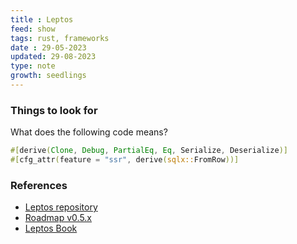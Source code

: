 ```yaml
---
title : Leptos
feed: show
tags: rust, frameworks
date : 29-05-2023
updated: 29-08-2023
type: note
growth: seedlings
---
```


### Things to look for

What does the following code means?

```rust
#[derive(Clone, Debug, PartialEq, Eq, Serialize, Deserialize)]
#[cfg_attr(feature = "ssr", derive(sqlx::FromRow))]
```

### References

- [Leptos repository](https://github.com/leptos-rs/leptos)
- [Roadmap v0.5.x](https://github.com/leptos-rs/leptos/issues/1147)
- [Leptos Book](https://leptos-rs.github.io/leptos/)

